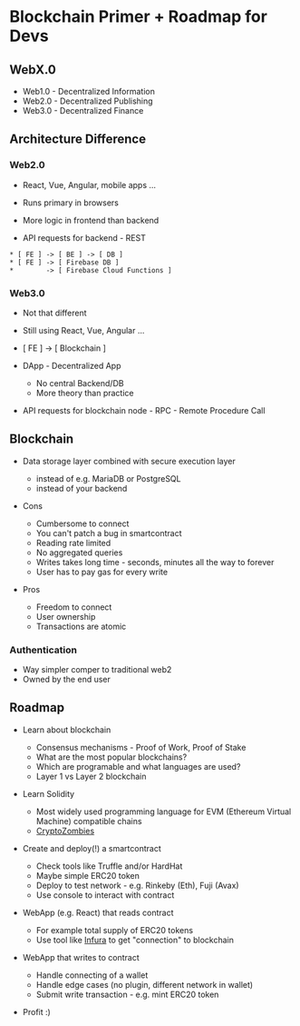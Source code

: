 # Blockchain Primer + Roadmap for Devs

## WebX.0

- Web1.0 - Decentralized Information
- Web2.0 - Decentralized Publishing
- Web3.0 - Decentralized Finance

## Architecture Difference

### Web2.0

- React, Vue, Angular, mobile apps ...

- Runs primary in browsers

- More logic in frontend than backend

- API requests for backend - REST

```
* [ FE ] -> [ BE ] -> [ DB ]
* [ FE ] -> [ Firebase DB ]
*        -> [ Firebase Cloud Functions ]
```

### Web3.0

- Not that different

- Still using React, Vue, Angular ...

- [ FE ] -> [ Blockchain ]

- DApp - Decentralized App
    - No central Backend/DB
    - More theory than practice

- API requests for blockchain node - RPC - Remote Procedure Call

## Blockchain

- Data storage layer combined with secure execution layer
    - instead of e.g. MariaDB or PostgreSQL
    - instead of your backend

- Cons
    - Cumbersome to connect
    - You can't patch a bug in smartcontract
    - Reading rate limited
    - No aggregated queries
    - Writes takes long time - seconds, minutes all the way to forever
    - User has to pay gas for every write

- Pros
    - Freedom to connect
    - User ownership
    - Transactions are atomic

### Authentication

- Way simpler comper to traditional web2
- Owned by the end user

## Roadmap

- Learn about blockchain
    - Consensus mechanisms - Proof of Work, Proof of Stake
    - What are the most popular blockchains?
    - Which are programable and what languages are used?
    - Layer 1 vs Layer 2 blockchain

- Learn Solidity
    - Most widely used programming language for EVM (Ethereum Virtual Machine) compatible chains
    - [CryptoZombies](https://cryptozombies.io/)

- Create and deploy(!) a smartcontract
    - Check tools like Truffle and/or HardHat
    - Maybe simple ERC20 token
    - Deploy to test network - e.g. Rinkeby (Eth), Fuji (Avax)
    - Use console to interact with contract

- WebApp (e.g. React) that reads contract
    - For example total supply of ERC20 tokens
    - Use tool like [Infura](https://infura.io/) to get "connection" to blockchain

- WebApp that writes to contract
    - Handle connecting of a wallet
    - Handle edge cases (no plugin, different network in wallet)
    - Submit write transaction - e.g. mint ERC20 token

- Profit :)
